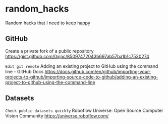 # random_hacks
Random hacks that I need to keep happy

## GitHub

Create a private fork of a public repository
https://gist.github.com/0xjac/85097472043b697ab57ba1b1c7530274

`Edit git remote` Adding an existing project to GitHub using the command line - GitHub Docs
https://docs.github.com/en/github/importing-your-projects-to-github/importing-source-code-to-github/adding-an-existing-project-to-github-using-the-command-line


## Datasets
`Check public datasets quickly`
Roboflow Universe: Open Source Computer Vision Community
https://universe.roboflow.com/
